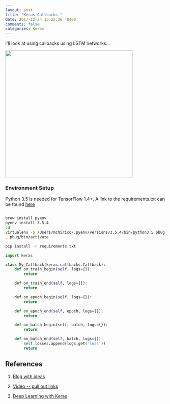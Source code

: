 ```yaml
---
layout: post
title: "Keras Callbacks "
date: 2017-12-24 13:22:26 -0400
comments: false
categories: Keras
---
```


I'll look at using callbacks using LSTM networks...

<a href="https://mchirico.github.io/keras/2017/12/24/keras_call_backs.html">
<img src="https://storage.googleapis.com/montco-stats/Peephole_Long_Short-Term_Memory.svg" width="400"></a>

### Environment Setup

Python 3.5 is needed for TensorFlow 1.4+. A link to the
requirements.txt can be found <a href="https://raw.githubusercontent.com/mchirico/mchirico.github.io/master/p/requirements.txt">here</a>

```bash

brew install pyenv
pyenv install 3.5.4
cd
virtualenv -p /Users/mchirico/.pyenv/versions/3.5.4/bin/python3.5 pbug
. pbug/bin/activate

pip install -r requirements.txt


```

```python
import keras

class My_Callback(keras.callbacks.Callback):
    def on_train_begin(self, logs={}):
        return

    def on_train_end(self, logs={}):
        return

    def on_epoch_begin(self, logs={}):
        return

    def on_epoch_end(self, epoch, logs={}):
        return

    def on_batch_begin(self, batch, logs={}):
        return

    def on_batch_end(self, batch, logs={}):
        self.losses.append(logs.get('loss'))
        return

```

## References

1. [Blog with ideas](https://keunwoochoi.wordpress.com/2016/07/16/keras-callbacks/)

2. [Video -- pull out links](https://youtu.be/-lx2shfA-5s?t=406)

3. [Deep Learning with Keras](https://github.com/PacktPublishing/Deep-Learning-with-Keras)

<!--  Enter text below, if you want -->
